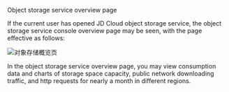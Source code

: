 Object storage service overview page

If the current user has opened JD Cloud object storage service, the object storage service console overview page may be seen, with the page effective as follows:

![对象存储概览页](https://github.com/jdcloudcom/cn/blob/edit/image/Object-Storage-Service/OSS-025.png)

In the object storage service overview page, you may view consumption data and charts of storage space capacity, public network downloading traffic, and http requests for nearly a month in different regions.
